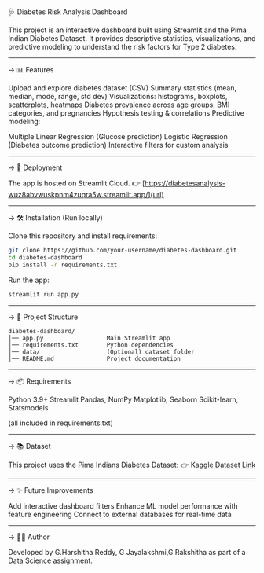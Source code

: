  🩺 Diabetes Risk Analysis Dashboard

This project is an interactive dashboard built using Streamlit and the Pima Indian Diabetes Dataset.
It provides descriptive statistics, visualizations, and predictive modeling to understand the risk factors for Type 2 diabetes.

---

-> 📊 Features

 Upload and explore diabetes dataset (CSV)
 Summary statistics (mean, median, mode, range, std dev)
 Visualizations: histograms, boxplots, scatterplots, heatmaps
 Diabetes prevalence across age groups, BMI categories, and pregnancies
 Hypothesis testing & correlations
 Predictive modeling:

   Multiple Linear Regression (Glucose prediction)
   Logistic Regression (Diabetes outcome prediction)
 Interactive filters for custom analysis

---

-> 🚀 Deployment

The app is hosted on Streamlit Cloud.
👉 [https://diabetesanalysis-wuz8abvwuskpnm4zuqra5w.streamlit.app/](url)

---

-> 🛠️ Installation (Run locally)

Clone this repository and install requirements:

```bash
git clone https://github.com/your-username/diabetes-dashboard.git
cd diabetes-dashboard
pip install -r requirements.txt
```

Run the app:

```bash
streamlit run app.py
```

---

-> 📂 Project Structure

```
diabetes-dashboard/
│── app.py                  Main Streamlit app
│── requirements.txt        Python dependencies
│── data/                   (Optional) dataset folder
│── README.md               Project documentation
```

---

-> 📦 Requirements

 Python 3.9+
 Streamlit
 Pandas, NumPy
 Matplotlib, Seaborn
 Scikit-learn, Statsmodels

(all included in requirements.txt)

---

-> 📚 Dataset

This project uses the Pima Indians Diabetes Dataset:
👉 [Kaggle Dataset Link](https://www.kaggle.com/datasets/akshaydattatraykhare/diabetes-dataset)

---

-> ✨ Future Improvements

 Add interactive dashboard filters
 Enhance ML model performance with feature engineering
 Connect to external databases for real-time data

---

-> 👩‍💻 Author

Developed by G.Harshitha Reddy, G Jayalakshmi,G Rakshitha as part of a Data Science assignment.
